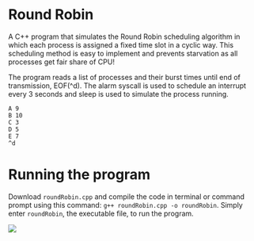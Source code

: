 # Round Robin
A C++ program that simulates the Round Robin scheduling algorithm in which each process is assigned a fixed time slot in a cyclic way. This scheduling method is easy to implement and prevents starvation as all processes get fair share of CPU!

The program reads a list of processes and their burst times until end of transmission, EOF(^d). The alarm syscall is used to schedule an interrupt every 3 seconds and sleep is used to simulate the process running. 

```
A 9
B 10
C 3
D 5
E 7
^d
```

# Running the program
Download ```roundRobin.cpp``` and compile the code in terminal or command prompt using this command: ```g++ roundRobin.cpp -o roundRobin```. Simply enter  ```roundRobin```, the executable file, to run the program. 

![](https://i.imgur.com/zaIKwa8.gif)


